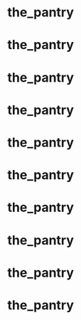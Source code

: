 # the_pantry
# the_pantry
# the_pantry
# the_pantry
# the_pantry
# the_pantry
# the_pantry
# the_pantry
# the_pantry
# the_pantry
